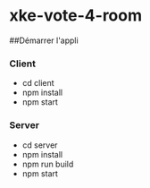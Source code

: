 # xke-vote-4-room

##Démarrer l'appli 

### Client 
* cd client 
* npm install
* npm start

### Server

* cd server 
* npm install
* npm run build
* npm start
